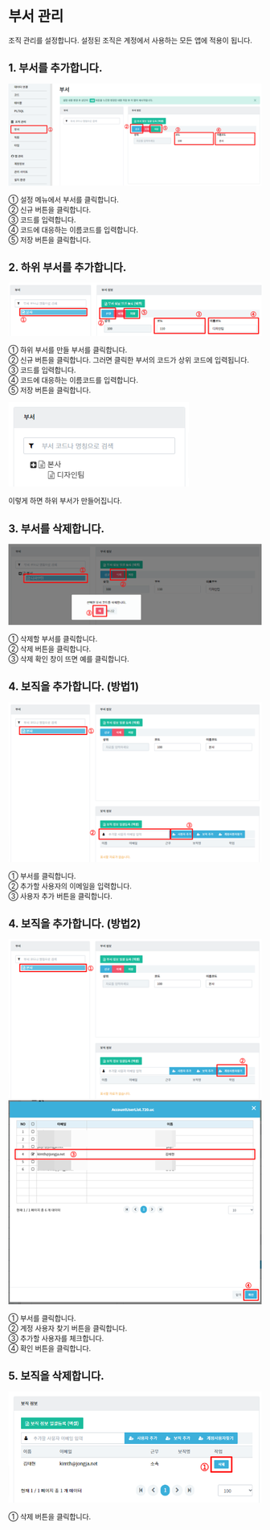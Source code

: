 # 부서 관리
조직 관리를 설정합니다. 설정된 조직은 계정에서 사용하는 모든 앱에 적용이 됩니다.

## 1. 부서를 추가합니다.

![부서를 추가합니다](/media/image269.png)

①	설정 메뉴에서 부서를 클릭합니다.<br>
②	신규 버튼을 클릭합니다.<br>
③	코드를 입력합니다.<br>
④	코드에 대응하는 이름코드를 입력합니다.<br>
⑤	저장 버튼을 클릭합니다.

## 2. 하위 부서를 추가합니다.

![하위 부서를 추가합니다](/media/image270.png)

①	하위 부서를 만들 부서를 클릭합니다.<br>
②	신규 버튼을 클릭합니다. 그러면 클릭한 부서의 코드가 상위 코드에 입력됩니다.<br>
③	코드를 입력합니다.<br>
④	코드에 대응하는 이름코드를 입력합니다.<br>
⑤	저장 버튼을 클릭합니다.

![만들어진 부서 확인](/media/image271.png)

이렇게 하면 하위 부서가 만들어집니다.

## 3. 부서를 삭제합니다.

![부서를 삭제합니다](/media/image272.png)

①	삭제할 부서를 클릭합니다.<br>
②	삭제 버튼을 클릭합니다.<br>
③	삭제 확인 창이 뜨면 예를 클릭합니다.

## 4. 보직을 추가합니다. (방법1)

![보직을 추가합니다(방법1)](/media/image273.png)

①	부서를 클릭합니다.<br>
②	추가할 사용자의 이메일을 입력합니다.<br>
③	사용자 추가 버튼을 클릭합니다.

## 4. 보직을 추가합니다. (방법2)

![](/media/image274.png)
![조직에 속한 사용자들을 선택합니다.](/media/image275.png)

①	부서를 클릭합니다.<br>
②	계정 사용자 찾기 버튼을 클릭합니다.<br>
③	추가할 사용자를 체크합니다.<br>
④	확인 버튼을 클릭합니다.

## 5. 보직을 삭제합니다.

![보직을 삭제합니다](/media/image276.png)

①	삭제 버튼을 클릭합니다.
